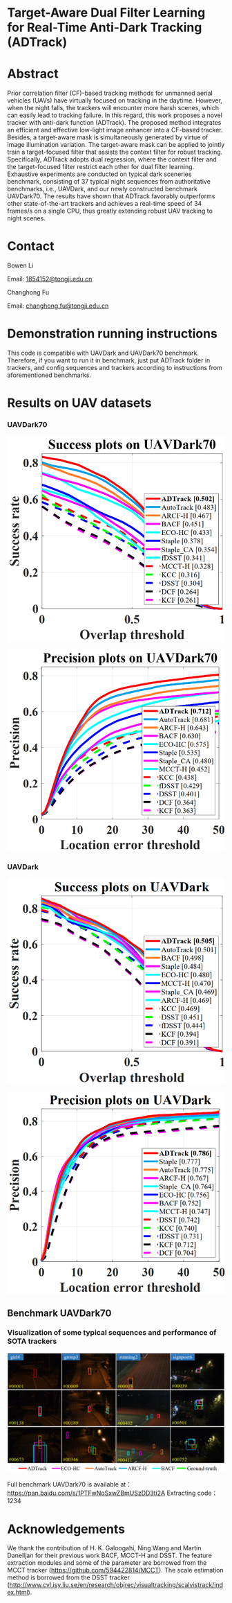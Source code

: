 # Target-Aware Dual Filter Learning for Real-Time Anti-Dark Tracking (ADTrack)
# Abstract

Prior correlation filter (CF)-based tracking methods for unmanned aerial vehicles (UAVs) have virtually focused
on tracking in the daytime. However, when the night falls, the trackers will encounter more harsh scenes, which can easily lead to tracking failure. In this regard, this work proposes a novel tracker with anti-dark function (ADTrack). The proposed method integrates an efficient and effective low-light image enhancer into a CF-based tracker. Besides, a target-aware mask is simultaneously generated by virtue of image illumination variation. The target-aware mask can be applied to jointly train a target-focused filter that assists the context filter for robust tracking. Specifically, ADTrack adopts dual regression, where the context filter and the target-focused filter restrict each other for dual filter learning. Exhaustive experiments are conducted on typical dark sceneries benchmark, consisting of 37 typical night sequences from authoritative benchmarks, i.e., UAVDark, and our newly constructed benchmark UAVDark70. The results have shown that ADTrack favorably outperforms other state-of-the-art trackers and achieves a real-time speed of 34 frames/s on a single CPU, thus greatly extending robust UAV tracking to night scenes.

# Contact

Bowen Li

Email: [1854152@tongji.edu.cn](mailto:1854152@tongji.edu.cn)


Changhong Fu

Email: [changhong.fu@tongji.edu.cn](mailto:changhong.fu@tongji.edu.cn)

# Demonstration running instructions

This code is compatible with UAVDark and UAVDark70 benchmark. Therefore, if you want to run it in benchmark, just put ADTrack folder in trackers, and config sequences and trackers according to instructions from aforementioned benchmarks. 

# Results on UAV datasets

### UAVDark70

![](results_OPE/UAVDark70_suc.png)

![](results_OPE/UAVDark70_pre.png)

### UAVDark

![](results_OPE/UAVDark_suc.png)

![](results_OPE/UAVDark_pre.png)

## Benchmark UAVDark70

### Visualization of some typical sequences and performance of SOTA trackers

![](results_OPE/vis.png)

Full benchmark UAVDark70 is available at：https://pan.baidu.com/s/1PTFwNoSxwZBmUSzDD3ti2A 
Extracting code：1234 

# Acknowledgements

We thank the contribution of  H. K. Galoogahi, Ning Wang and Martin Danelljan for their previous work BACF,  MCCT-H and DSST.  The feature extraction modules and some of the parameter are borrowed from the MCCT tracker (https://github.com/594422814/MCCT). The scale estimation method is borrowed from the DSST tracker (http://www.cvl.isy.liu.se/en/research/objrec/visualtracking/scalvistrack/index.html).

